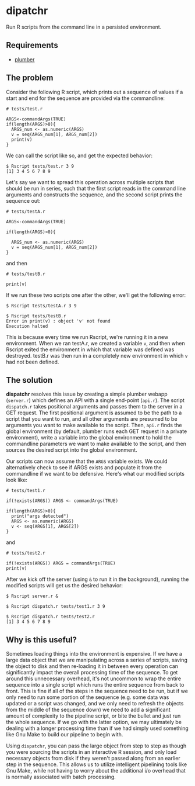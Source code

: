 # dipatchr

Run R scripts from the command line in a persisted environment.

## Requirements

* [plumber](https://github.com/trestletech/plumber)

## The problem

Consider the following R script, which prints out a sequence of values if a start and end for the sequence are provided via the commandline:
    
    # tests/test.r
    
    ARGS<-commandArgs(TRUE)
    if(length(ARGS)>0){
      ARGS_num <- as.numeric(ARGS)
      v = seq(ARGS_num[1], ARGS_num[2])
      print(v)
    }

We can call the script like so, and get the expected behavior:

    $ Rscript tests/test.r 3 9
    [1] 3 4 5 6 7 8 9
    
Let's say we want to spread this operation across multiple scripts that should be run in series, such that the first script reads in the command line arguments and constructs the sequence, and the second script prints the sequence out:

    # tests/testA.r

    ARGS<-commandArgs(TRUE)

    if(length(ARGS)>0){
      
      ARGS_num <- as.numeric(ARGS)
      v = seq(ARGS_num[1], ARGS_num[2])
    }

and then

    # tests/testB.r
    
    print(v)

If we run these two scripts one after the other, we'll get the following error:

    $ Rscript tests/testA.r 3 9
    
    $ Rscript tests/testB.r
    Error in print(v) : object 'v' not found
    Execution halted

This is because every time we run Rscript, we're running it in a new environment. When we ran testA.r, we created a variable `v`, and then when Rscript exited the environment in which that variable was defined was destroyed. testB.r was then run in a completely new environment in which `v` had not been defined. 

## The solution

**dispatchr** resolves this issue by creating a simple plumber webapp (`server.r`) which defines an API with a single end-point (`api.r`). The script `dispatch.r` takes positional arguments and passes them to the server in a GET request. The first positional argument is assumed to be the path to a script that you want to run, and all other arguments are presumed to be arguments you want to make available to the script. Then, `api.r` finds the global environment (by default, plumber runs each GET request in a private environment), write a variable into the global environment to hold the commandline parameters we want to make available to the script, and then sources the desired script into the global environment.

Our scripts can now assume that the `ARGS` variable exists. We could alternatively check to see if ARGS exists and populate it from the commandline if we want to be defensive. Here's what our modified scripts look like:

    # tests/test1.r
    
    if(!exists(ARGS)) ARGS <- commandArgs(TRUE)

    if(length(ARGS)>0){
      print("args detected")
      ARGS <- as.numeric(ARGS)
      v <- seq(ARGS[1], ARGS[2])
    }

and 
    
    # tests/test2.r
    
    if(!exists(ARGS)) ARGS = commandArgs(TRUE)
    print(v)

After we kick off the server (using `&` to run it in the background), running the modified scripts will get us the desired behavior:

    $ Rscript server.r &

    $ Rscript dispatch.r tests/test1.r 3 9
    
    $ Rscript dispatch.r tests/test2.r
    [1] 3 4 5 6 7 8 9

## Why is this useful?

Sometimes loading things into the environment is expensive. If we have a large data object that we are manipulating across a series of scripts, saving the object to disk and then re-loading it in between every operation can significantly impact the overall processing time of the sequence. To get around this unnecessary overhead, it's not uncommon to wrap the entire sequence into a single script which runs the entire sequence from back to front. This is fine if all of the steps in the sequence need to be run, but if we only need to run some portion of the sequence (e.g. some data was updated or a script was changed, and we only need to refresh the objects from the middle of the sequence down) we need to add a significant amount of complexity to the pipeline script, or bite the bullet and just run the whole sequence. If we go with the latter option, we may ultimately be dealing with a longer processing time than if we had simply used something like Gnu Make to build our pipeline to begin with.

Using `dispatchr`, you can pass the large object from step to step as though you were sourcing the scripts in an interactive R session, and only load necessary objects from disk if they weren't passed along from an earlier step in the sequence. This allows us to utilize intelligent pipelining tools like Gnu Make, while not having to worry about the additional i/o overhead that is normally associated with batch processing.